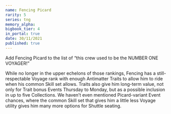 ```yaml
---
name: Fencing Picard
rarity: 5
series: tng
memory_alpha:
bigbook_tier: 4
in_portal: true
date: 30/11/2021
published: true
---
```


Add Fencing Picard to the list of “this crew used to be the NUMBER ONE VOYAGER!”

While no longer in the upper echelons of those rankings, Fencing has a still-respectable Voyage rank with enough Antimatter Traits to allow him to ride when his common Skill set allows. Traits also give him long-term value, not only for Trait bonus Events Thursday to Monday, but as a possible inclusion in up to five Collections. We haven’t even mentioned Picard-variant Event chances, where the common Skill set that gives him a little less Voyage utility gives him many more options for Shuttle seating.
